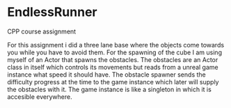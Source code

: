 # EndlessRunner
CPP course assignment 

For this assignment i did a three lane base where the objects come towards you while you have to avoid them. For the spawning of the cube I am using myself of an Actor that spawns the obstacles. The obstacles are an Actor class in itself which controls its movements but reads from a unreal game instance what speed it should have. The obstacle spawner sends the difficulty progress at the time to the game instance which later will supply the obstacles with it. The game instance is like a singleton in which it is accesible everywhere. 
